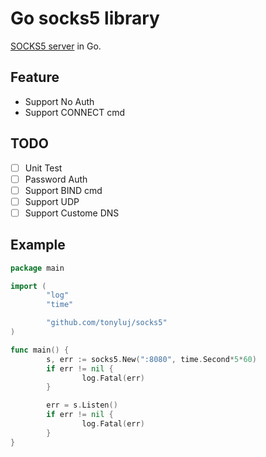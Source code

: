 # Go socks5 library

[SOCKS5 server](http://en.wikipedia.org/wiki/SOCKS) in Go.

## Feature

* Support No Auth
* Support CONNECT cmd

## TODO
- [ ] Unit Test
- [ ] Password Auth
- [ ] Support BIND cmd
- [ ] Support UDP
- [ ] Support Custome DNS

## Example

```go
package main

import (
        "log"
        "time"

        "github.com/tonyluj/socks5"
)

func main() {
        s, err := socks5.New(":8080", time.Second*5*60)
        if err != nil {
                log.Fatal(err)
        }

        err = s.Listen()
        if err != nil {
                log.Fatal(err)
        }
}

```

